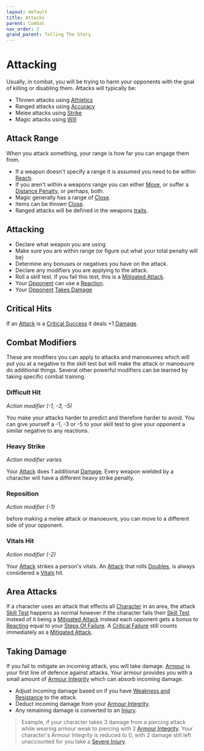 ```yaml
---
layout: default
title: Attacks
parent: Combat
nav_order: 2
grand_parent: Telling The Story
---
```


# Attacking
Usually, in combat, you will be trying to harm your opponents with the goal of killing or disabling them. Attacks will typically be:
* Thrown attacks using [Athletics](Strength#Athletics)
* Ranged attacks using [Accuracy](Agility#Accuracy)
* Melee attacks using [Strike](Strength#Strike) 
* Magic attacks using [Will](Spirit#Will)

## Attack Range
When you attack something, your range is how far you can engage them from. 
* If a weapon doesn't specify a range it is assumed you need to be within [Reach](Movement#Reach).
* If you aren't within a weapons range you can either [Move](Game/Core/Movement), or suffer a [Distance Penalty](Attack-Bonuses#Distance%20Penalty), or perhaps, both.
* Magic generally has a range of [Close](Movement#Close).
* Items can be thrown [Close](Movement#Close).
* Ranged attacks will be defined in the weapons [traits](Weapons#[Weapon-Traits](Weapon-Traits)).

## Attacking
- Declare what weapon you are using
- Make sure you are within range (or figure out what your total penalty will be) 
- Determine any bonuses or negatives you have on the attack.
- Declare any modifiers you are applying to the attack.
- Roll a skill test. If you fail this test, this is a [Mitigated Attack](Terminology#Mitigated%20Attack).
- Your [Opponent](Terminology#Opponent) can use a [Reaction](Terminology#Reaction).
- Your [Opponent](Terminology#Opponent) [Takes Damage](#Taking%20Damage)

## Critical Hits
If an [Attack](Terminology#Attack) is a [Critical Success](Skills#Critical%20Success) it deals +1 [Damage](Terminology#Damage).

## Combat Modifiers
These are modifiers you can apply to attacks and manoeuvres which will put you at a negative to the skill test but will make the attack or manoeuvre do additional things. Several other powerful modifiers can be learned by taking specific combat training. 

### Difficult Hit
*Action modifier (-1, -3, -5)*

You make your attacks harder to predict and therefore harder to avoid. You can give yourself a -1, -3 or -5 to your skill test to give your opponent a similar negative to any reactions.

### Heavy Strike
*Action modifier varies*

Your [Attack](Terminology#Attack) does 1 additional [Damage](Terminology#Damage). Every weapon wielded by a character will have a different heavy strike penalty.

### Reposition
*Action modifier (-1)*

before making a melee attack or manoeuvre, you can move to a different side of your opponent.

### Vitals Hit
*Action modifier (-2)*

Your [Attack](Terminology#Attack) strikes a person's vitals. An [Attack](Terminology#Attack) that rolls [Doubles](Skills#Doubles), is always considered a [Vitals](Injury#Vitals) hit.

## Area Attacks
If a character uses an attack that effects all [Character](Terminology#Character) in an area, the attack [Skill Test](Terminology#Skill%20Test) happens as normal however if the character fails their [Skill Test](Terminology#Skill%20Test) instead of it being a [Mitigated Attack](Terminology#Mitigated%20Attack) instead each opponent gets a bonus to [Reacting](Reacting) equal to your [Steps Of Failure](Skills#Step). A [Critical Failure](Skills#Critical%20Failure) still counts immediately as a [Mitigated Attack](Terminology#Mitigated%20Attack).



## Taking Damage
If you fail to mitigate an incoming attack, you will take damage.
[Armour](Armour) is your first line of defence against attacks. Your armour provides you with a small amount of [Armour Integrity](Armour#Armour%20Integrity) which can absorb incoming damage. 

* Adjust incoming damage based on if you have [Weakness and Resistance](Armour#Weakness%20and%20Resistance) to the attack.
* Deduct incoming damage from your [Armour Integrity](Armour#Armour%20Integrity).
* Any remaining damage is converted to an [Injury](Injury).

> Example, if your character takes 3 damage from a piercing attack while wearing armour weak to piercing with 2 [Armour Integrity](Armour#Armour%20Integrity). Your character's Armour Integrity is reduced to 0, with 2 damage still left unaccounted for you take a [Severe Injury](Injury#Severe%20Injury).


